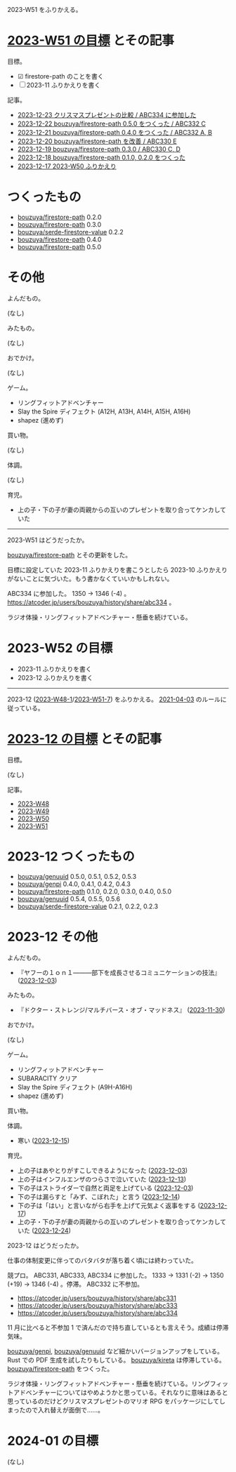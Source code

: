 2023-W51 をふりかえる。

# [2023-W51 の目標][2023-12-17] とその記事

目標。

- ☑ firestore-path のことを書く
- ☐ 2023-11 ふりかえりを書く

記事。

- [2023-12-23 クリスマスプレゼントの比較 / ABC334 に参加した][2023-12-23]
- [2023-12-22 bouzuya/firestore-path 0.5.0 をつくった / ABC332 C][2023-12-22]
- [2023-12-21 bouzuya/firestore-path 0.4.0 をつくった / ABC332 A, B][2023-12-21]
- [2023-12-20 bouzuya/firestore-path を改善 / ABC330 E][2023-12-20]
- [2023-12-19 bouzuya/firestore-path 0.3.0 / ABC330 C, D][2023-12-19]
- [2023-12-18 bouzuya/firestore-path 0.1.0, 0.2.0 をつくった][2023-12-18]
- [2023-12-17 2023-W50 ふりかえり][2023-12-17]

# つくったもの

- [bouzuya/firestore-path] 0.2.0
- [bouzuya/firestore-path] 0.3.0
- [bouzuya/serde-firestore-value] 0.2.2
- [bouzuya/firestore-path] 0.4.0
- [bouzuya/firestore-path] 0.5.0

# その他

よんだもの。

(なし)

みたもの。

(なし)

おでかけ。

(なし)

ゲーム。

- リングフィットアドベンチャー
- Slay the Spire ディフェクト (A12H, A13H, A14H, A15H, A16H)
- shapez (進めず)

買い物。

(なし)

体調。

(なし)

育児。

- 上の子・下の子が妻の両親からの互いのプレゼントを取り合ってケンカしていた

---

2023-W51 はどうだったか。

[bouzuya/firestore-path] とその更新をした。

目標に設定していた 2023-11 ふりかえりを書こうとしたら 2023-10 ふりかえりがないことに気づいた。もう書かなくていいかもしれない。

ABC334 に参加した。 1350 → 1346 (-4) 。 <https://atcoder.jp/users/bouzuya/history/share/abc334> 。

ラジオ体操・リングフィットアドベンチャー・懸垂を続けている。

# 2023-W52 の目標

- 2023-11 ふりかえりを書く
- 2023-12 ふりかえりを書く

---

2023-12 ([2023-W48-1][2023-11-27]/[2023-W51-7][2023-12-24]) をふりかえる。 [2021-04-03] のルールに従っている。

# [2023-12 の目標][2023-11-27] とその記事

目標。

(なし)

記事。

- [2023-W48][2023-12-03]
- [2023-W49][2023-12-10]
- [2023-W50][2023-12-17]
- [2023-W51][2023-12-24]

# 2023-12 つくったもの

- [bouzuya/genuuid] 0.5.0, 0.5.1, 0.5.2, 0.5.3
- [bouzuya/genpi] 0.4.0, 0.4.1, 0.4.2, 0.4.3
- [bouzuya/firestore-path] 0.1.0, 0.2.0, 0.3.0, 0.4.0, 0.5.0
- [bouzuya/genuuid] 0.5.4, 0.5.5, 0.5.6
- [bouzuya/serde-firestore-value] 0.2.1, 0.2.2, 0.2.3

# 2023-12 その他

よんだもの。

- 『ヤフーの１ｏｎ１―――部下を成長させるコミュニケーションの技法』 ([2023-12-03])

みたもの。

- 『ドクター・ストレンジ/マルチバース・オブ・マッドネス』 ([2023-11-30])

おでかけ。

(なし)

ゲーム。

- リングフィットアドベンチャー
- SUBARACITY クリア
- Slay the Spire ディフェクト (A9H-A16H)
- shapez (進めず)


買い物。


体調。

- 寒い ([2023-12-15])

育児。

- 上の子はあやとりがすこしできるようになった ([2023-12-03])
- 上の子はインフルエンザのつらさで泣いていた ([2023-12-13])
- 下の子はストライダーで自然と両足を上げている ([2023-12-03])
- 下の子は漏らすと「みず、こぼれた」と言う ([2023-12-14])
- 下の子は「はい」と言いながら右手を上げて元気よく返事をする ([2023-12-17])
- 上の子・下の子が妻の両親からの互いのプレゼントを取り合ってケンカしていた ([2023-12-24])

2023-12 はどうだったか。

仕事の体制変更に伴ってのバタバタが落ち着く頃には終わっていた。

競プロ。 ABC331, ABC333, ABC334 に参加した。 1333 → 1331 (-2) → 1350 (+19) → 1346 (-4) 。停滞。 ABC332 に不参加。

- <https://atcoder.jp/users/bouzuya/history/share/abc331>
- <https://atcoder.jp/users/bouzuya/history/share/abc333>
- <https://atcoder.jp/users/bouzuya/history/share/abc334>

11 月に比べると不参加 1 で済んだので持ち直しているとも言えそう。成績は停滞気味。

[bouzuya/genpi], [bouzuya/genuuid] など細かいバージョンアップをしている。 Rust での PDF 生成を試したりもしている。 [bouzuya/kireta] は停滞している。[bouzuya/firestore-path] をつくった。

ラジオ体操・リングフィットアドベンチャー・懸垂を続けている。リングフィットアドベンチャーについてはやめようかと思っている。それなりに意味はあると思っているのだけどクリスマスプレゼントのマリオ RPG をパッケージにしてしまったので入れ替えが面倒で……。

# 2024-01 の目標

(なし)

[2021-04-03]: https://blog.bouzuya.net/2021/04/03/
[2023-11-27]: https://blog.bouzuya.net/2023/11/27/
[2023-11-30]: https://blog.bouzuya.net/2023/11/30/
[2023-12-03]: https://blog.bouzuya.net/2023/12/03/
[2023-12-10]: https://blog.bouzuya.net/2023/12/10/
[2023-12-13]: https://blog.bouzuya.net/2023/12/13/
[2023-12-14]: https://blog.bouzuya.net/2023/12/14/
[2023-12-15]: https://blog.bouzuya.net/2023/12/15/
[2023-12-17]: https://blog.bouzuya.net/2023/12/17/
[2023-12-18]: https://blog.bouzuya.net/2023/12/18/
[2023-12-19]: https://blog.bouzuya.net/2023/12/19/
[2023-12-20]: https://blog.bouzuya.net/2023/12/20/
[2023-12-21]: https://blog.bouzuya.net/2023/12/21/
[2023-12-22]: https://blog.bouzuya.net/2023/12/22/
[2023-12-23]: https://blog.bouzuya.net/2023/12/23/
[2023-12-24]: https://blog.bouzuya.net/2023/12/24/
[bouzuya/firestore-path]: https://github.com/bouzuya/firestore-path
[bouzuya/genpi]: https://github.com/bouzuya/genpi
[bouzuya/genuuid]: https://github.com/bouzuya/genuuid
[bouzuya/kireta]: https://github.com/bouzuya/kireta
[bouzuya/serde-firestore-value]: https://github.com/bouzuya/serde-firestore-value
